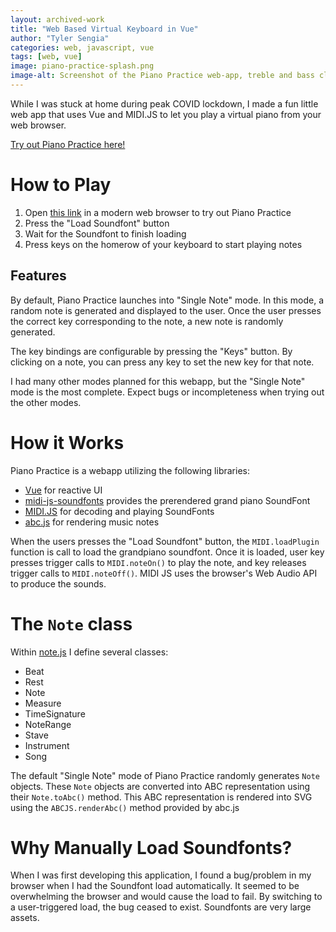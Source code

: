 ```yaml
---
layout: archived-work
title: "Web Based Virtual Keyboard in Vue"
author: "Tyler Sengia"
categories: web, javascript, vue
tags: [web, vue]
image: piano-practice-splash.png
image-alt: Screenshot of the Piano Practice web-app, treble and bass cleffs are visible.
---
```


While I was stuck at home during peak COVID lockdown, I made a fun little web app that uses Vue and MIDI.JS to let you play a virtual piano from your web browser.

<div class="note" >
  <a href="https://master.d1e5qjqqw33xnw.amplifyapp.com/" >Try out Piano Practice here!</a>
</div>

# How to Play
1. Open [this link](https://master.d1e5qjqqw33xnw.amplifyapp.com) in a modern web browser to try out Piano Practice
2. Press the "Load Soundfont" button 
3. Wait for the Soundfont to finish loading
4. Press keys on the homerow of your keyboard to start playing notes

## Features
By default, Piano Practice launches into "Single Note" mode. In this mode, a random note is generated and displayed to the user. Once the user presses the correct key corresponding to the note, a new note is randomly generated.  

The key bindings are configurable by pressing the "Keys" button. By clicking on a note, you can press any key to set the new key for that note.

I had many other modes planned for this webapp, but the "Single Note" mode is the most complete. Expect bugs or incompleteness when trying out the other modes.

# How it Works
Piano Practice is a webapp utilizing the following libraries:
- [Vue](https://vuejs.org/) for reactive UI
- [midi-js-soundfonts](https://github.com/gleitz/midi-js-soundfonts) provides the prerendered grand piano SoundFont
- [MIDI.JS](https://github.com/mudcube/MIDI.js/) for decoding and playing SoundFonts
- [abc.js](https://github.com/paulrosen/abcjs) for rendering music notes

When the users presses the "Load Soundfont" button, the `MIDI.loadPlugin` function is call to load the grandpiano soundfont. Once it is loaded, user key presses trigger calls to `MIDI.noteOn()` to play the note, and key releases trigger calls to `MIDI.noteOff()`. MIDI JS uses the browser's Web Audio API to produce the sounds.

# The `Note` class
Within [note.js](https://github.com/tsengia/PianoPractice/blob/master/js/note.js) I define several classes:
- Beat
- Rest
- Note
- Measure
- TimeSignature
- NoteRange
- Stave
- Instrument
- Song

The default "Single Note" mode of Piano Practice randomly generates `Note` objects. These `Note` objects are converted into ABC representation using their `Note.toAbc()` method. 
This ABC representation is rendered into SVG using the `ABCJS.renderAbc()` method provided by abc.js

# Why Manually Load Soundfonts?
When I was first developing this application, I found a bug/problem in my browser when I had the Soundfont load automatically. It seemed to be overwhelming the browser and would cause the load to fail. By switching to a user-triggered load, the bug ceased to exist. Soundfonts are very large assets.
